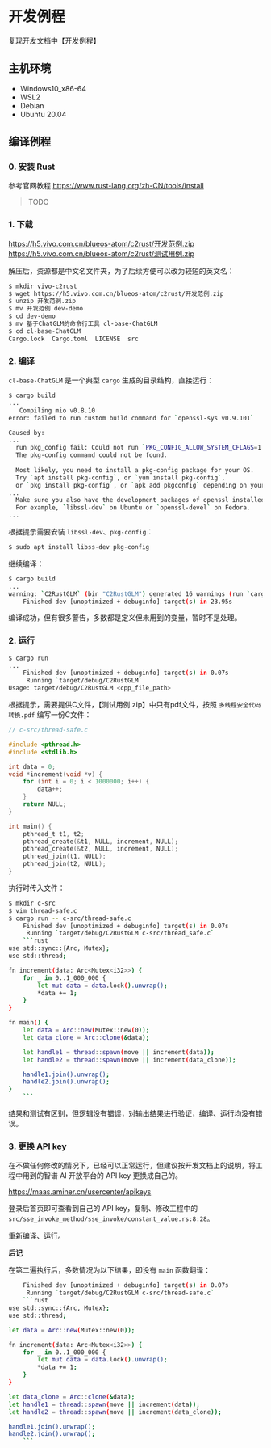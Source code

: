 # 开发例程

复现开发文档中【开发例程】

## 主机环境
* Windows10_x86-64
* WSL2
* Debian
* Ubuntu 20.04

## 编译例程

### 0. 安装 Rust

参考官网教程 <https://www.rust-lang.org/zh-CN/tools/install>

> TODO

### 1. 下载

<https://h5.vivo.com.cn/blueos-atom/c2rust/开发范例.zip> \
<https://h5.vivo.com.cn/blueos-atom/c2rust/测试用例.zip>

解压后，资源都是中文名文件夹，为了后续方便可以改为较短的英文名：
```bash
$ mkdir vivo-c2rust
$ wget https://h5.vivo.com.cn/blueos-atom/c2rust/开发范例.zip
$ unzip 开发范例.zip
$ mv 开发范例 dev-demo
$ cd dev-demo
$ mv 基于ChatGLM的命令行工具 cl-base-ChatGLM
$ cd cl-base-ChatGLM
Cargo.lock  Cargo.toml  LICENSE  src
```

### 2. 编译
`cl-base-ChatGLM` 是一个典型 `cargo` 生成的目录结构，直接运行：
```bash
$ cargo build
...
   Compiling mio v0.8.10
error: failed to run custom build command for `openssl-sys v0.9.101`

Caused by:
...
  run pkg_config fail: Could not run `PKG_CONFIG_ALLOW_SYSTEM_CFLAGS=1 pkg-config --libs --cflags openssl`
  The pkg-config command could not be found.
  
  Most likely, you need to install a pkg-config package for your OS.
  Try `apt install pkg-config`, or `yum install pkg-config`,
  or `pkg install pkg-config`, or `apk add pkgconfig` depending on your distribution.
...
  Make sure you also have the development packages of openssl installed.
  For example, `libssl-dev` on Ubuntu or `openssl-devel` on Fedora.
...
```

根据提示需要安装 `libssl-dev`、`pkg-config`：
```bash
$ sudo apt install libss-dev pkg-config
```

继续编译：
```bash
$ cargo build
...
warning: `C2RustGLM` (bin "C2RustGLM") generated 16 warnings (run `cargo fix --bin "C2RustGLM"` to apply 11 suggestions)
    Finished dev [unoptimized + debuginfo] target(s) in 23.95s
```
编译成功，但有很多警告，多数都是定义但未用到的变量，暂时不是处理。

### 2. 运行
```bash
$ cargo run
...
    Finished dev [unoptimized + debuginfo] target(s) in 0.07s
     Running `target/debug/C2RustGLM`
Usage: target/debug/C2RustGLM <cpp_file_path>
```
根据提示，需要提供C文件，【测试用例.zip】中只有pdf文件，按照 `多线程安全代码转换.pdf` 编写一份C文件：
```c
// c-src/thread-safe.c

#include <pthread.h>
#include <stdlib.h>

int data = 0;
void *increment(void *v) {
    for (int i = 0; i < 1000000; i++) {
        data++;
    }
    return NULL;
}

int main() {
    pthread_t t1, t2;
    pthread_create(&t1, NULL, increment, NULL);
    pthread_create(&t2, NULL, increment, NULL);
    pthread_join(t1, NULL);
    pthread_join(t2, NULL);
}
```
执行时传入文件：
```bash
$ mkdir c-src
$ vim thread-safe.c
$ cargo run -- c-src/thread-safe.c
    Finished dev [unoptimized + debuginfo] target(s) in 0.07s
     Running `target/debug/C2RustGLM c-src/thread_safe.c`
    ```rust
use std::sync::{Arc, Mutex};
use std::thread;

fn increment(data: Arc<Mutex<i32>>) {
    for _ in 0..1_000_000 {
        let mut data = data.lock().unwrap();
        *data += 1;
    }
}

fn main() {
    let data = Arc::new(Mutex::new(0));
    let data_clone = Arc::clone(&data);

    let handle1 = thread::spawn(move || increment(data));
    let handle2 = thread::spawn(move || increment(data_clone));

    handle1.join().unwrap();
    handle2.join().unwrap();
}
    ```
```
结果和测试有区别，但逻辑没有错误，对输出结果进行验证，编译、运行均没有错误。


### 3. 更换 API key
在不做任何修改的情况下，已经可以正常运行，但建议按开发文档上的说明，将工程中用到的智谱 AI 开放平台的 API key 更换成自己的。

<https://maas.aminer.cn/usercenter/apikeys>

登录后首页即可查看到自己的 API key，复制、修改工程中的 `src/sse_invoke_method/sse_invoke/constant_value.rs:8:28`。

重新编译、运行。

**后记**

在第二遍执行后，多数情况为以下结果，即没有 `main` 函数翻译：
```bash
    Finished dev [unoptimized + debuginfo] target(s) in 0.07s
     Running `target/debug/C2RustGLM c-src/thread-safe.c`
    ```rust
use std::sync::{Arc, Mutex};
use std::thread;

let data = Arc::new(Mutex::new(0));

fn increment(data: Arc<Mutex<i32>>) {
    for _ in 0..1_000_000 {
        let mut data = data.lock().unwrap();
        *data += 1;
    }
}

let data_clone = Arc::clone(&data);
let handle1 = thread::spawn(move || increment(data));
let handle2 = thread::spawn(move || increment(data_clone));

handle1.join().unwrap();
handle2.join().unwrap();
    ```
```